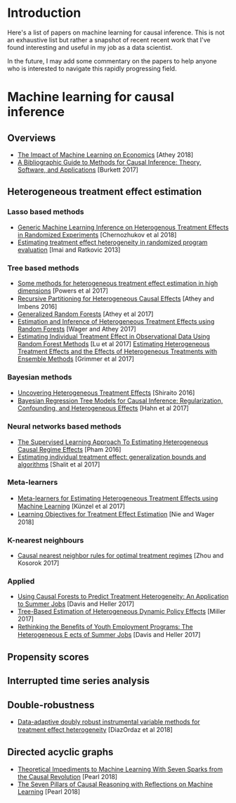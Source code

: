 # Introduction
Here's a list of papers on machine learning for causal inference. This is not an exhaustive list but rather a snapshot of recent recent work that I've found interesting and useful in my job as a data scientist.

In the future, I may add some commentary on the papers to help anyone who is interested to navigate this rapidly progressing field.

# Machine learning for causal inference

## Overviews
* [The Impact of Machine Learning on Economics](http://www.nber.org/chapters/c14009.pdf) [Athey 2018]
* [A Bibliographic Guide to Methods for Causal Inference: Theory, Software, and Applications](https://web.uri.edu/ssirep/files/BGMCI6752.pdf) [Burkett 2017]

## Heterogeneous treatment effect estimation

### Lasso based methods
* [Generic Machine Learning Inference on Heterogenous Treatment Effects in Randomized Experiments](https://arxiv.org/abs/1712.04802?context=econ) [Chernozhukov et al 2018]
* [Estimating treatment effect heterogeneity in randomized program evaluation](https://imai.princeton.edu/research/files/svm.pdf) [Imai and Ratkovic 2013]

### Tree based methods
* [Some methods for heterogeneous treatment effect estimation in high dimensions](http://doi.wiley.com/10.1002/sim.7623) [Powers et al 2017]
* [Recursive Partitioning for Heterogeneous Causal Eﬀects](https://www.ncbi.nlm.nih.gov/pmc/articles/PMC4941430/) [Athey and Imbens 2016]
* [Generalized Random Forests](https://arxiv.org/abs/1610.01271) [Athey et al 2017]
* [Estimation and Inference of Heterogeneous Treatment Effects using Random Forests](https://arxiv.org/abs/1510.04342) [Wager and Athey 2017]
* [Estimating Individual Treatment Effect in Observational Data Using Random Forest Methods](https://arxiv.org/abs/1701.05306) [Lu et al 2017]
[Estimating Heterogeneous Treatment Effects and the Effects of Heterogeneous Treatments with Ensemble Methods](https://www.cambridge.org/core/product/identifier/S1047198717000158/type/journal_article) [Grimmer et al 2017]

### Bayesian methods
* [Uncovering Heterogeneous Treatment Eﬀects](http://www.princeton.edu/~shiraito/research/dp4hetero.pdf) [Shiraito 2016]
* [Bayesian Regression Tree Models for Causal Inference: Regularization, Confounding, and Heterogeneous Effects](https://arxiv.org/abs/1706.09523) [Hahn et al 2017]

### Neural networks based methods
* [The Supervised Learning Approach To Estimating Heterogeneous Causal Regime Effects](http://web.stanford.edu/~thaipham/papers/Heterogeneous_Regime_Effects.pdf) [Pham 2016]
* [Estimating individual treatment effect: generalization bounds and algorithms](https://arxiv.org/pdf/1606.03976.pdf) [Shalit et al 2017]

### Meta-learners
* [Meta-learners for Estimating Heterogeneous Treatment Eﬀects using Machine Learning](https://arxiv.org/abs/1706.03461) [Künzel et al 2017]
* [Learning Objectives for Treatment Eﬀect Estimation](https://arxiv.org/abs/1712.04912) [Nie and Wager 2018]

### K-nearest neighbours
* [Causal nearest neighbor rules for optimal treatment regimes](https://arxiv.org/abs/1711.08451) [Zhou and Kosorok 2017]

### Applied
* [Using Causal Forests to Predict Treatment Heterogeneity: An Application to Summer Jobs](http://pubs.aeaweb.org/doi/10.1257/aer.p20171000) [Davis and Heller 2017]
* [Tree-Based Estimation of Heterogeneous Dynamic Policy Effects](https://www.ssrn.com/abstract=3049044) [Miller 2017]
* [Rethinking the Beneﬁts of Youth Employment Programs: The Heterogeneous E ects of Summer Jobs](http://www.nber.org/papers/w23443) [Davis and Heller 2017]

## Propensity scores

## Interrupted time series analysis

## Double-robustness
* [Data-adaptive doubly robust instrumental variable methods for treatment eﬀect heterogeneity](https://arxiv.org/abs/1802.02821) [DiazOrdaz et al 2018]

## Directed acyclic graphs
* [Theoretical Impediments to Machine Learning With Seven Sparks from the Causal Revolution](http://ftp.cs.ucla.edu/pub/stat_ser/r475.pdf) [Pearl 2018]
* [The Seven Pillars of Causal Reasoning with Reflections on Machine Learning](http://ftp.cs.ucla.edu/pub/stat_ser/r481.pdf) [Pearl 2018]
